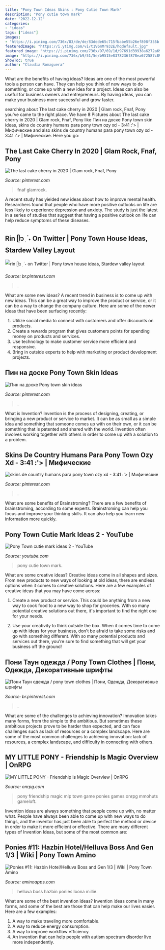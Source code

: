 ```yaml
---
title: "Pony Town Ideas Skins : Pony Cutie Town Mark"
description: "Pony cutie town mark"
date: "2022-12-12"
categories:
- "ideas"
tags: ["ideas"]
images:
- "https://i.pinimg.com/736x/83/de/de/83dede65c715fbabe55b26ef808f355b.jpg"
featuredImage: "https://i.ytimg.com/vi/t1V6mMr932E/hqdefault.jpg"
featured_image: "https://i.pinimg.com/736x/97/69/1d/97691d39938a6272a696c5fd4e19d596.jpg"
image: "https://i.pinimg.com/736x/b9/51/5e/b9515e8378236f878ea672587c895f6f.jpg"
ShowToc: true
author: "Claudia Romaguera"
---
```



What are the benefits of having ideas?
Ideas are one of the most powerful tools a person can have. They can help you think of new ways to do something, or come up with a new idea for a project. Ideas can also be useful for business owners and entrepreneurs. By having ideas, you can make your business more successful and grow faster.

	

		
searching about The last cake cherry in 2020 | Glam rock, Fnaf, Pony you've came to the right place. We have 8 Pictures about The last cake cherry in 2020 | Glam rock, Fnaf, Pony like Пин на доске Pony town skin ideas, skins de country humans para pony town ozy xd - 3:41 :&#039;&gt; | Мифические and also skins de country humans para pony town ozy xd - 3:41 :&#039;&gt; | Мифические. Here you go:
		
    
## The Last Cake Cherry In 2020 | Glam Rock, Fnaf, Pony

<img loading=lazy src="https://i.pinimg.com/736x/db/06/67/db0667548b4bcf187e25d870dc951dd4.jpg" onerror="this.onerror=null;this.src='https://tse4.mm.bing.net/th?id=OIP.bdA2WWmM0bUsU9J9RBcUZQHaJD&amp;pid=15.1';" alt="The last cake cherry in 2020 | Glam rock, Fnaf, Pony">

_Source: pinterest.com_

>fnaf glamrock. 

	

A recent study has yielded new ideas about how to improve mental health. Researchers found that people who have more positive outlooks on life are less likely to experience depression and anxiety. The study is just the latest in a series of studies that suggest that having a positive outlook on life can help reduce symptoms of these diseases.

    
## Rin ᥫ᭡ ׅ ࣪ ˖ On Twitter | Pony Town House Ideas, Stardew Valley Layout

<img loading=lazy src="https://i.pinimg.com/736x/22/9e/e3/229ee34040f0e1da37cc43a05a8d4ad5.jpg" onerror="this.onerror=null;this.src='https://tse3.mm.bing.net/th?id=OIP.pnnPD7jycKepa1f37mw1AgHaE8&amp;pid=15.1';" alt="rin ᥫ᭡ ׅ ࣪ ˖ on Twitter | Pony town house ideas, Stardew valley layout">

_Source: br.pinterest.com_

>. 

	

What are some new ideas?
A recent trend in business is to come up with new ideas. This can be a great way to improve the product or service, or it can be a way to change the company culture. Here are some of the newer ideas that have been surfacing recently: 
1. Utilize social media to connect with customers and offer discounts on products.
2. Create a rewards program that gives customers points for spending money on products and services. 
3. Use technology to make customer service more efficient and responsive. 
4. Bring in outside experts to help with marketing or product development projects.

    
## Пин на доске Pony Town Skin Ideas

<img loading=lazy src="https://i.pinimg.com/736x/83/de/de/83dede65c715fbabe55b26ef808f355b.jpg" onerror="this.onerror=null;this.src='https://tse1.mm.bing.net/th?id=OIP.amYWY-gcDCgg1x7Zid4PfgHaJ3&amp;pid=15.1';" alt="Пин на доске Pony town skin ideas">

_Source: pinterest.com_

>. 

	

What is Invention?
Invention is the process of designing, creating, or bringing a new product or service to market. It can be as small as a simple idea and something that someone comes up with on their own, or it can be something that is patented and shared with the world. Invention often involves working together with others in order to come up with a solution to a problem.

    
## Skins De Country Humans Para Pony Town Ozy Xd - 3:41 :&#039;&gt; | Мифические

<img loading=lazy src="https://i.pinimg.com/736x/97/69/1d/97691d39938a6272a696c5fd4e19d596.jpg" onerror="this.onerror=null;this.src='https://tse1.mm.bing.net/th?id=OIP.GDG5pmX21aDvl1f_Lz4HfQHaG-&amp;pid=15.1';" alt="skins de country humans para pony town ozy xd - 3:41 :&#039;&gt; | Мифические">

_Source: pinterest.com_

>. 

	

What are some benefits of Brainstroming?
There are a few benefits of brainstroming, according to some experts. Brainstroming can help you focus and improve your thinking skills. It can also help you learn new information more quickly.

    
## Pony Town Cutie Mark Ideas 2 - YouTube

<img loading=lazy src="https://i.ytimg.com/vi/t1V6mMr932E/hqdefault.jpg" onerror="this.onerror=null;this.src='https://tse3.mm.bing.net/th?id=OIP.ZFUf21tNYHr7Uz_IC0e4oAHaFj&amp;pid=15.1';" alt="Pony Town cutie mark ideas 2 - YouTube">

_Source: youtube.com_

>pony cutie town mark. 

	

What are some creative ideas?
Creative ideas come in all shapes and sizes. From new products to new ways of looking at old ideas, there are endless options when it comes to creative solutions. Here are a few examples of creative ideas that you may have come across: 
1. Create a new product or service. This could be anything from a new way to cook food to a new way to shop for groceries. With so many potential creative solutions out there, it's important to find the right one for your needs. 

2. Use your creativity to think outside the box. When it comes time to come up with ideas for your business, don't be afraid to take some risks and go with something different. With so many potential products and services out there, you're sure to find something that will get your business off the ground! 


    
## Пони Таун одежда / Pony Town Clothes | Пони, Одежда, Декоративные шрифты

<img loading=lazy src="https://i.pinimg.com/736x/b9/51/5e/b9515e8378236f878ea672587c895f6f.jpg" onerror="this.onerror=null;this.src='https://tse2.mm.bing.net/th?id=OIP.KhHITiVOJocX2EUNQCXoewHaDg&amp;pid=15.1';" alt="Пони Таун одежда / pony town clothes | Пони, Одежда, Декоративные шрифты">

_Source: br.pinterest.com_

>. 

	

What are some of the challenges to achieving innovation?
Innovation takes many forms, from the simple to the ambitious. But sometimes these ambitious projects prove to be harder than expected, and can face challenges such as lack of resources or a complex landscape. Here are some of the most common challenges to achieving innovation: lack of resources, a complex landscape, and difficulty in connecting with others.

    
## MY LITTLE PONY - Friendship Is Magic Overview | OnRPG

<img loading=lazy src="https://www.onrpg.com/wp-content/gallery/my-little-pony-friendship-is-magic/MLP_Ponies-in-Town.jpg" onerror="this.onerror=null;this.src='https://tse2.mm.bing.net/th?id=OIP.vcCRxioBAQDPMWeNYn7J7gHaE7&amp;pid=15.1';" alt="MY LITTLE PONY - Friendship is Magic Overview | OnRPG">

_Source: onrpg.com_

>pony friendship magic mlp town game ponies games onrpg mmohuts gameloft. 

	

Invention ideas are always something that people come up with, no matter what. People have always been able to come up with new ways to do things, and the inventor has just been able to perfect the method or device in order to make it more efficient or effective. There are many different types of Invention Ideas, but some of the most common are:

    
## Ponies #11: Hazbin Hotel/Helluva Boss And Gen 1/3 | Wiki | Pony Town Amino

<img loading=lazy src="https://pm1.narvii.com/7444/b027ac7e21078267482689ef32ddf0a9069c7979r1-310-426v2_hq.jpg" onerror="this.onerror=null;this.src='https://tse2.mm.bing.net/th?id=OIP.UuVIdBEckI6o9Rb2pquRpgAAAA&amp;pid=15.1';" alt="Ponies #11: Hazbin Hotel/Helluva Boss and Gen 1/3 | Wiki | Pony Town Amino">

_Source: aminoapps.com_

>helluva boss hazbin ponies loona millie. 

	

What are some of the best invention ideas?
Invention ideas come in many forms, and some of the best are those that can help make our lives easier. Here are a few examples: 
1. A way to make traveling more comfortable. 
2. A way to reduce energy consumption. 
3. A way to improve workflow efficiency. 
4. An invention that can help people with autism spectrum disorder live more independently.

